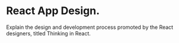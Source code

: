 # React App Design.
 
Explain the design and development process promoted by the React designers, titled Thinking in React.

